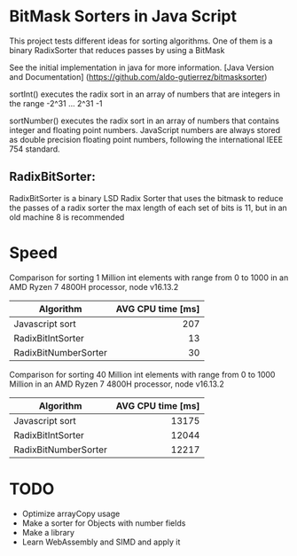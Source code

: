 # BitMask Sorters in Java Script
This project tests different ideas for sorting algorithms.
One of them is a binary RadixSorter that reduces passes by using a BitMask

See the initial implementation in java for more information.
[Java Version and Documentation] (https://github.com/aldo-gutierrez/bitmasksorter)

sortInt() executes the radix sort in an array of numbers that are integers in the range -2^31 ... 2^31 -1

sortNumber() executes the radix sort in an array of numbers that contains integer and floating point numbers.
JavaScript numbers are always stored as double precision floating point numbers, following the international IEEE 754 standard.

## RadixBitSorter:
RadixBitSorter is a binary LSD Radix Sorter that uses the bitmask to reduce the passes of a radix sorter
the max length of each set of bits is 11, but in an old machine 8 is recommended

# Speed
Comparison for sorting 1 Million int elements with range from 0 to 1000 in an AMD Ryzen 7 4800H processor,
node v16.13.2

| Algorithm               | AVG CPU time [ms] |
|-------------------------|------------------:|
| Javascript sort         |               207 |
| RadixBitIntSorter       |                13 |
| RadixBitNumberSorter    |                30 |


Comparison for sorting 40 Million int elements with range from 0 to 1000 Million in an AMD Ryzen 7 4800H processor,
node v16.13.2


| Algorithm            | AVG CPU time [ms] |
|----------------------|------------------:|
| Javascript sort      |             13175 |
| RadixBitIntSorter    |             12044 |
| RadixBitNumberSorter |             12217 |

# TODO
- Optimize arrayCopy usage
- Make a sorter for Objects with number fields
- Make a library
- Learn WebAssembly and SIMD and apply it
